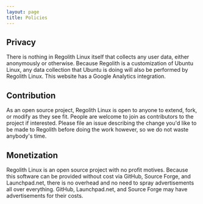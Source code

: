 ```yaml
---
layout: page
title: Policies
---
```


## Privacy

There is nothing in Regolith Linux itself that collects any user data, either anonymously or otherwise.  Because Regolith is a customization of Ubuntu Linux, any data collection that Ubuntu is doing will also be performed by Regolith Linux.  This website has a Google Analytics integration.

## Contribution

As an open source project, Regolith Linux is open to anyone to extend, fork, or modify as they see fit.  People are welcome to join as contributors to the project if interested.  Please file an issue describing the change you'd like to be made to Regolith before doing the work however, so we do not waste anybody's time.

## Monetization

Regolith Linux is an open source project with no profit motives.  Because this software can be provided without cost via GitHub, Source Forge, and Launchpad.net, there is no overhead and no need to spray advertisements all over everything.  GitHub, Launchpad.net, and Source Forge may have advertisements for their costs.
